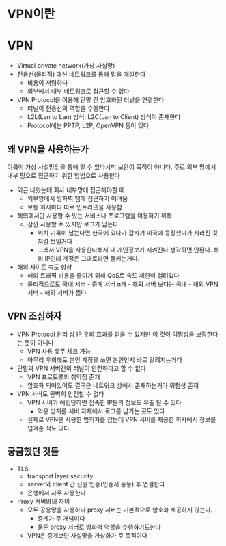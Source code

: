 # VPN이란

# VPN

* Virtual private network(가상 사설망)
* 전용선(물리적) 대신 네트워크를 통해 망을 개설한다
	* 비용이 저렴하다
	* 외부에서 내부 네트워크로 접근할 수 있다
* VPN Protocol을 이용해 단말 간  암호화된 터널을 연결한다
	* 터널이 전용선의 역할을 수행한다
	* L2L(Lan to Lan) 방식, L2C(Lan to Client) 방식이 존재한다
	* Protocol에는 PPTP, L2P, OpenVPN 등이 있다
	
## 왜 VPN을 사용하는가

이름이 가상 사설망임을 통해 알 수 있다시피 보안이 목적이 아니다. 주로 외부 망에서 내부 망으로 접근하기 위한 방법으로 사용한다

* 외근 나왔는데 회사 내부망에 접근해야할 때
	* 외부망에서 방화벽 땜에 접근하기 어려움
	* 보통 회사마다 따로 인트라넷을 사용함
* 해외에서만 사용할 수 있는 서비스나 프로그램을 이용하기 위해
	*  잠깐 사용할 수 있지만 로그가 남는다
		* 위치 기록이 남는다면 한국에 있다가 갑자기 미국에 등장했다가 사라진 것처럼 보일거다
		* 그래서 VPN을 사용한다해서 내 개인정보가 지켜진다 생각하면 안된다. 해외 IP인데 계정은 그대로라면 들키는거다.
* 해외 사이트 속도 향상
	* 해외 트래픽 비용을 줄이기 위해 QoS로 속도 제한이 걸려있다
	* 물리적으로도 국내 서버 - 중계 서버 n개 - 해외 서버 보다는 국내 - 해외 VPN 서버 - 해외 서버가 짧다

## VPN 조심하자

* VPN Protocol 원리 상 IP 우회 효과를 얻을 수 있지만 이 것이 익명성을 보장한다는 뜻이 아니다
	* VPN 사용 유무 체크 가능
	* 아무리 우회해도 본인 계정을 쓰면 본인인지 바로 알려지는거다
* 단말과 VPN 서버간의 터널이 안전하다고 할 수 없다
	* VPN 프로토콜의 취약점 존재
	* 암호화 되어있어도 결국은 네트워크 상에서 존재하는거라 위험성 존재
* VPN 서버도 완벽히 안전할 수 없다	
	* VPN 서버가 해킹당하면 접속한 IP들의 정보도 유출 될 수 있다
		* 악용 방지를 서버 자체에서 로그를 남기는 곳도 있다
	* 실제로 VPN을 사용한 범죄자를 잡는데 VPN 서버를 제공한 회사에서 정보를 넘겨준 적도 있다.

## 궁금했던 것들

* TLS
	* transport layer security
	* server와 client 간 신원 인증(인증서 등등) 후 연결한다
	* 은행에서 자주 사용한다
* Proxy 서버와의 차이
	* 모두 공용망을 사용하나 proxy 서버는 기본적으로 암호화 제공하지 않는다.
		* 중계가 주 개념이다
		* 물론 proxy 서버로 방화벽 역할을 수행하기도한다
	* VPN은 중계보단 사설망을 가상화가 주 목적이다

